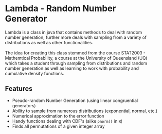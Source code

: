 # Lambda - Random Number Generator

Lambda is a class in java that contains methods to deal with random number generation,
further more deals with sampling from a variety of distributions as well as other functionalities.
\
\
The idea for creating this class stemmed from the course STAT2003 - Mathemtical Probability,
a course at the University of Queensland (UQ) which takes a student through sampling from distributions and random number generation
as well as learning to work with probability and cumulative density functions.


## Features

- Pseudo-random Number Generation (using linear congruential generators)
- Ability to sample from numerous distributions (exponential, normal, etc.)
- Numerical approximation to the error function
- Handy functions dealing with CDF's (alike `pnorm()` in `R`)
- Finds all permutations of a given integer array

